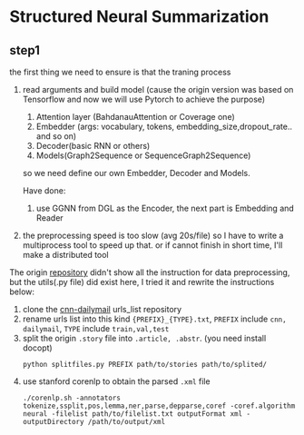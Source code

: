 # Structured Neural Summarization

<!-- ## Use GCN or GRN -->
## step1

the first thing we need to ensure is that the traning process
1. read arguments and build model (cause the origin version was based on Tensorflow and now we will use Pytorch to achieve the purpose)
    1. Attention layer (BahdanauAttention or Coverage one)
    2. Embedder (args: vocabulary, tokens, embedding_size,dropout_rate.. and so on)
    3. Decoder(basic RNN or others)
    4. Models(Graph2Sequence or SequenceGraph2Sequence)

    so we need define our own Embedder, Decoder and Models.

    Have done:
    1. use GGNN from DGL as the Encoder, the next part is Embedding and Reader

2. the preprocessing speed is too slow (avg 20s/file)
so I have to write a multiprocess tool to speed up that. or if cannot finish in short time, I'll make a distributed tool

The origin [repository](https://github.com/CoderPat/structured-neural-summarization) didn't show all the instruction for data preprocessing, but the utils(.py file) did exist here, I tried it and rewrite the instructions below:
1. clone the [cnn-dailymail](https://github.com/abisee/cnn-dailymail) urls_list repository
2. rename urls list into this kind `{PREFIX}_{TYPE}.txt`, `PREFIX` include `cnn, dailymail`, `TYPE` include `train,val,test`
3. split the origin `.story` file into `.article, .abstr`. (you need install docopt)
    ```
    python splitfiles.py PREFIX path/to/stories path/to/splited/
    ```
4. use stanford corenlp to obtain the parsed `.xml` file
    ```
    ./corenlp.sh -annotators tokenize,ssplit,pos,lemma,ner,parse,depparse,coref -coref.algorithm neural -filelist path/to/filelist.txt outputFormat xml -outputDirectory /path/to/output/xml
    ```